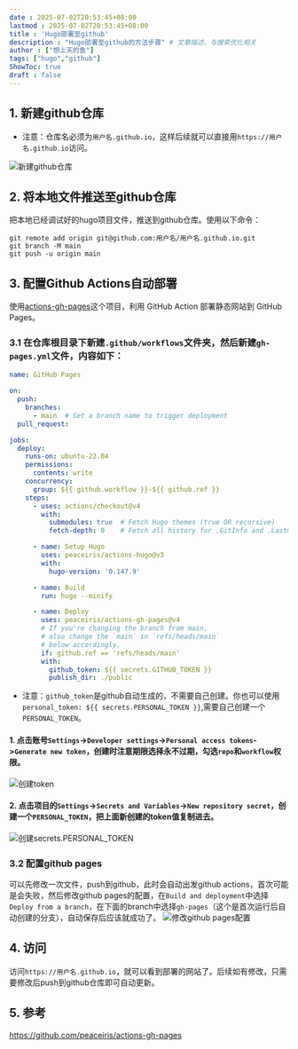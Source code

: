 ```yaml
---
date : 2025-07-02T20:53:45+08:00
lastmod : 2025-07-02T20:53:45+08:00
title : 'Hugo部署至github'
description : "Hugo部署至github的方法步骤" # 文章描述，与搜索优化相关
author : ["想上天的鱼"]
tags: ["hugo","github"]
ShowToc: true
draft : false
---
```

## 1. 新建github仓库
- 注意：仓库名必须为`用户名.github.io`，这样后续就可以直接用`https://用户名.github.io`访问。

![新建github仓库](https://yhmxx-img.oss-cn-beijing.aliyuncs.com/funtechs/202507030857064.png)

## 2. 将本地文件推送至github仓库
把本地已经调试好的hugo项目文件，推送到github仓库。使用以下命令：
```git
git remote add origin git@github.com:用户名/用户名.github.io.git
git branch -M main
git push -u origin main
```

## 3. 配置Github Actions自动部署
使用[actions-gh-pages](https://github.com/peaceiris/actions-gh-pages)这个项目，利用 GitHub Action 部署静态网站到 GitHub Pages。

### 3.1 在仓库根目录下新建`.github/workflows`文件夹，然后新建`gh-pages.yml`文件，内容如下：
```yml
name: GitHub Pages

on:
  push:
    branches:
      - main  # Set a branch name to trigger deployment
  pull_request:

jobs:
  deploy:
    runs-on: ubuntu-22.04
    permissions:
      contents: write
    concurrency:
      group: ${{ github.workflow }}-${{ github.ref }}
    steps:
      - uses: actions/checkout@v4
        with:
          submodules: true  # Fetch Hugo themes (true OR recursive)
          fetch-depth: 0    # Fetch all history for .GitInfo and .Lastmod

      - name: Setup Hugo
        uses: peaceiris/actions-hugo@v3
        with:
          hugo-version: '0.147.9'

      - name: Build
        run: hugo --minify

      - name: Deploy
        uses: peaceiris/actions-gh-pages@v4
        # If you're changing the branch from main,
        # also change the `main` in `refs/heads/main`
        # below accordingly.
        if: github.ref == 'refs/heads/main'
        with:
          github_token: ${{ secrets.GITHUB_TOKEN }}
          publish_dir: ./public
```
- 注意：`github_token`是github自动生成的，不需要自己创建。你也可以使用`personal_token: ${{ secrets.PERSONAL_TOKEN }}`,需要自己创建一个`PERSONAL_TOKEN`。
#### 1. 点击账号`Settings`->`Developer settings`->`Personal access tokens`->`Generate new token`，创建时注意期限选择永不过期，勾选`repo`和`workflow`权限。
![创建token](https://yhmxx-img.oss-cn-beijing.aliyuncs.com/funtechs/202507030924044.png) 
#### 2. 点击项目的`Settings`->`Secrets and Variables`->`New repository secret`，创建一个`PERSONAL_TOKEN`，把上面新创建的token值复制进去。
![创建secrets.PERSONAL_TOKEN](https://yhmxx-img.oss-cn-beijing.aliyuncs.com/funtechs/202507030928285.png)

### 3.2 配置github pages
可以先修改一次文件，push到github，此时会自动出发github actions，首次可能是会失败，然后修改github pages的配置，在`Build and deployment`中选择`Deploy from a branch`，在下面的branch中选择`gh-pages`（这个是首次运行后自动创建的分支），自动保存后应该就成功了。
![修改github pages配置](https://yhmxx-img.oss-cn-beijing.aliyuncs.com/funtechs/202507030932999.png)

## 4. 访问
访问`https://用户名.github.io`，就可以看到部署的网站了。后续如有修改，只需要修改后push到github仓库即可自动更新。

## 5. 参考
https://github.com/peaceiris/actions-gh-pages


